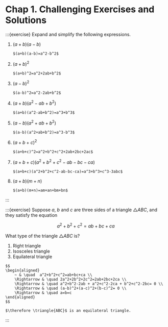 # Chap 1. Challenging Exercises and Solutions

:::{exercise} Expand and simplify the following expressions.

1. $(a+b)(a-b)$ 

	```{dropdown} Answer
	$(a+b)(a-b)=a^2-b^2$ 
	```

1. $(a+b)^2$
    ```{dropdown} Answer
    $(a+b)^2=a^2+2ab+b^2$ 
    ```

1. $(a-b)^2$
    ```{dropdown} Answer
    $(a-b)^2=a^2-2ab+b^2$ 
    ```

1. $(a+b)(a^2-ab+b^2)$
    ```{dropdown} Answer
    $(a+b)(a^2-ab+b^2)=a^3+b^3$
    ```

1. $(a-b)(a^2+ab+b^2)$
    ```{dropdown} Answer
    $(a-b)(a^2+ab+b^2)=a^3-b^3$
    ```

1. $(a+b+c)^2$
    ```{dropdown} Answer
    $(a+b+c)^2=a^2+b^2+c^2+2ab+2bc+2ac$
    ```

1. $(a+b+c)(a^2+b^2+c^2-ab-bc-ca)$
    ```{dropdown} Answer
    $(a+b+c)(a^2+b^2+c^2-ab-bc-ca)=a^3+b^3+c^3-3abc$
    ```

1. $(a+b)(m+n)$
    ```{dropdown} Answer
    $(a+b)(m+n)=am+an+bm+bn$
    ```
:::


:::{exercise}
Suppose $a$, $b$ and $c$ are three sides of a triangle $\triangle{ABC}$, and they satisfy the equation 

$$a^2+b^2+c^2=ab+bc+ca$$ 

What type of the triangle $\triangle{ABC}$ is? 

1. Right triangle
1. Isosceles triangle
1. Equilateral triangle 


```{dropdown} Answer
$$
\begin{aligned}
	~ & \quad  a^2+b^2+c^2=ab+bc+ca \\
	\Rightarrow & \quad 2a^2+2b^2+2c^2=2ab+2bc+2ca \\
	\Rightarrow & \quad a^2+b^2-2ab + a^2+c^2-2ca + b^2+c^2-2bc= 0 \\
	\Rightarrow & \quad (a-b)^2+(a-c)^2+(b-c)^2= 0 \\
	\Rightarrow & \quad a=b=c
\end{aligned}
$$

$\therefore \triangle{ABC}$ is an equilateral triangle.
```

:::